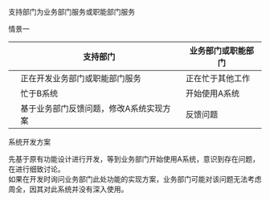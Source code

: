 支持部门为业务部门服务或职能部门服务

情景一

|      | 支持部门                                | 业务部门或职能部门 |
| ---- | --------------------------------------- | ------------------ |
|      | 正在开发业务部门或职能部门服务          | 正在忙于其他工作   |
|      | 忙于B系统                               | 开始使用A系统      |
|      | 基于业务部门反馈问题，修改A系统实现方案 | 反馈问题           |

系统开发方案

先基于原有功能设计进行开发，等到业务部门开始使用A系统，意识到存在问题，在进行细致讨论。  
如果在开发时询问业务部门此处功能的实现方案，业务部门可能对该问题无法考虑周全，因其对此系统并没有深入使用。
